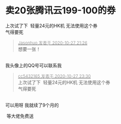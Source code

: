 # 卖20张腾讯云199-100的券


上次试了下&nbsp;&nbsp;轻量24元的HK机 无法使用这个券<br />
气得要死

<div class="quote"><blockquote><font size="2"><a href="https://www.hostloc.com/forum.php?mod=redirect&amp;goto=findpost&amp;pid=9361339&amp;ptid=759092" target="_blank"><font color="#999999">Jasonhuo 发表于 2020-10-27 21:26</font></a></font><br />
想要一张！</blockquote></div><br />
我头像上的QQ号可以联系我

<div class="quote"><blockquote><font size="2"><a href="https://www.hostloc.com/forum.php?mod=redirect&amp;goto=findpost&amp;pid=9361889&amp;ptid=759092" target="_blank"><font color="#999999">cc5432165 发表于 2020-10-27 23:30</font></a></font><br />
上次试了下&nbsp;&nbsp;轻量24元的HK机 无法使用这个券<br />
气得要死</blockquote></div><br />
可以用呀 我就续了9个月的

<img src="static/image/smiley/default/lol.gif" smilieid="12" border="0" alt="" /> 等大佬免费送 
